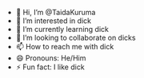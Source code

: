 - 👋 Hi, I’m @TaidaKuruma
- 👀 I’m interested in dick
- 🌱 I’m currently learning dick
- 💞️ I’m looking to collaborate on dicks
- 📫 How to reach me with dick
- 😄 Pronouns: He/Him
- ⚡ Fun fact: I like dick
<!---
TaidaKuruma/TaidaKuruma is a ✨ special ✨ repository because its `README.md` (this file) appears on your GitHub profile.
You can click the Preview link to take a look at your changes.
--->
